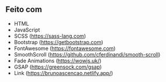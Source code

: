 ## Feito com
* HTML
* JavaScript
* SCSS (https://sass-lang.com)
* Bootstrap (https://getbootstrap.com)
* FontAwesome (https://fontawesome.com)
* SmoothScroll (https://github.com/cferdinandi/smooth-scroll)
* Fade Animations (https://wowjs.uk/)
* GSAP (https://greensock.com/gsap)
* Link (https://brunoascencao.netlify.app/)
